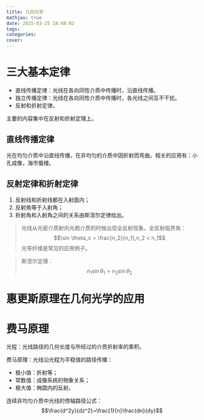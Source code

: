 ```yaml
---
title: 几何光学
mathjax: true
date: 2025-03-25 18:48:02
tags:
categories:
cover:
---
```


# 三大基本定律

- 直线传播定律：光线在各向同性介质中传播时，沿直线传播。
- 独立传播定律：光线在各向同性介质中传播时，各光线之间互不干扰。
- 反射和折射定律。

主要的内容集中在反射和折射定理上。

## 直线传播定律

光在均匀介质中沿直线传播，在非均匀的介质中因折射而弯曲。相关的应用有：小孔成像，海市蜃楼。

## 反射定律和折射定律

1. 反射线和折射线都在入射面内；
2. 反射角等于入射角；
3. 折射角和入射角之间的关系由斯涅尔定律给出。


> 光线从光密介质射向光疏介质的时候出现全反射现象。全反射临界角：
> $$\sin \theta_c = \frac{n_2}{n_1},n_2 < n_1$$
> 光导纤维是常见的应用例子。

> 斯涅尔定理：
> $$n_1 \sin \theta_1 = n_2 \sin \theta_2$$



# 惠更斯原理在几何光学的应用

# 费马原理

光程：光线路径的几何长度与所经过的介质折射率的乘积。

费马原理：光线沿光程为平稳值的路径传播：
- 极小值：折射等；
- 常数值：成像系统的物象关系；
- 极大值：椭圆内的反射。

连续非均匀介质中光线的傍轴路径公式：
$$\frac{d^2y}{dz^2}=\frac{1}{n}\frac{dn}{dy}$$
